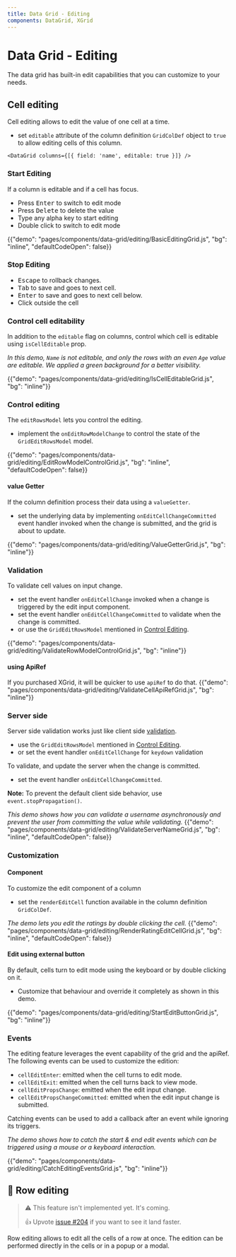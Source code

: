```yaml
---
title: Data Grid - Editing
components: DataGrid, XGrid
---
```


# Data Grid - Editing

<p class="description">The data grid has built-in edit capabilities that you can customize to your needs.</p>

## Cell editing

Cell editing allows to edit the value of one cell at a time. 
- set `editable` attribute of the column definition `GridColDef` object to `true` to allow editing cells of this column.

```tsx
<DataGrid columns={[{ field: 'name', editable: true }]} />
```

### Start Editing

If a column is editable and if a cell has focus.

- Press <kbd class="key">Enter</kbd> to switch to edit mode
- Press <kbd class="key">Delete</kbd> to delete the value 
- Type any alpha key to start editing
- Double click to switch to edit mode

{{"demo": "pages/components/data-grid/editing/BasicEditingGrid.js", "bg": "inline", "defaultCodeOpen": false}}

### Stop Editing

- <kbd class="key">Escape</kbd> to rollback changes.
- <kbd class="key">Tab</kbd> to save and goes to next cell.
- <kbd class="key">Enter</kbd> to save and goes to next cell below.
- Click outside the cell

### Control cell editability

In addition to the `editable` flag on columns, control which cell is editable using `isCellEditable` prop.

*In this demo, `Name` is not editable, and only the rows with an even `Age` value are editable.
We applied a green background for a better visibility.*

{{"demo": "pages/components/data-grid/editing/IsCellEditableGrid.js", "bg": "inline"}}

### Control editing

The `editRowsModel` lets you control the editing. 
- implement the `onEditRowModelChange` to control the state of the `GridEditRowsModel` model.

{{"demo": "pages/components/data-grid/editing/EditRowModelControlGrid.js", "bg": "inline", "defaultCodeOpen": false}}

#### value Getter

If the column definition process their data using a `valueGetter`.
- set the underlying data by implementing `onEditCellChangeCommitted` event handler invoked when the change is submitted, and the grid is about to update.

{{"demo": "pages/components/data-grid/editing/ValueGetterGrid.js", "bg": "inline"}}

### Validation

To validate cell values on input change.
- set the event handler `onEditCellChange` invoked when a change is triggered by the edit input component.
- set the event handler `onEditCellChangeCommitted` to validate when the change is committed.
- or use the `GridEditRowsModel` mentioned in [Control Editing](#control-editing).

{{"demo": "pages/components/data-grid/editing/ValidateRowModelControlGrid.js", "bg": "inline"}}

#### using ApiRef

If you purchased XGrid, it will be quicker to use `apiRef` to do that.
{{"demo": "pages/components/data-grid/editing/ValidateCellApiRefGrid.js", "bg": "inline"}}

### Server side

Server side validation works just like client side [validation](#validation).
- use the `GridEditRowsModel` mentioned in [Control Editing](#control-editing).
- or set the event handler `onEditCellChange` for `keydown` validation

To validate, and update the server when the change is committed.
- set the event handler `onEditCellChangeCommitted`.

**Note:** To prevent the default client side behavior, use `event.stopPropagation()`.

*This demo shows how you can validate a username asynchronously and prevent the user from committing the value while validating.*
{{"demo": "pages/components/data-grid/editing/ValidateServerNameGrid.js", "bg": "inline", "defaultCodeOpen": false}}

### Customization

#### Component

To customize the edit component of a column 
- set the `renderEditCell` function available in the column definition `GridColDef`.

*The demo lets you edit the ratings by double clicking the cell.*
{{"demo": "pages/components/data-grid/editing/RenderRatingEditCellGrid.js", "bg": "inline", "defaultCodeOpen": false}}

#### Edit using external button

By default, cells turn to edit mode using the keyboard or by double clicking on it.
- Customize that behaviour and override it completely as shown in this demo.

{{"demo": "pages/components/data-grid/editing/StartEditButtonGrid.js", "bg": "inline"}}

### Events

The editing feature leverages the event capability of the grid and the apiRef.
The following events can be used to customize the edition:

- `cellEditEnter`: emitted when the cell turns to edit mode.
- `cellEditExit`: emitted when the cell turns back to view mode.
- `cellEditPropsChange`: emitted when the edit input change.
- `cellEditPropsChangeCommitted`: emitted when the edit input change is submitted.

Catching events can be used to add a callback after an event while ignoring its triggers.

*The demo shows how to catch the start & end edit events which can be triggered using a mouse or a keyboard interaction.*

{{"demo": "pages/components/data-grid/editing/CatchEditingEventsGrid.js", "bg": "inline"}}

## 🚧 Row editing

> ⚠️ This feature isn't implemented yet. It's coming.
>
> 👍 Upvote [issue #204](https://github.com/mui-org/material-ui-x/issues/204) if you want to see it land faster.

Row editing allows to edit all the cells of a row at once.
The edition can be performed directly in the cells or in a popup or a modal.

